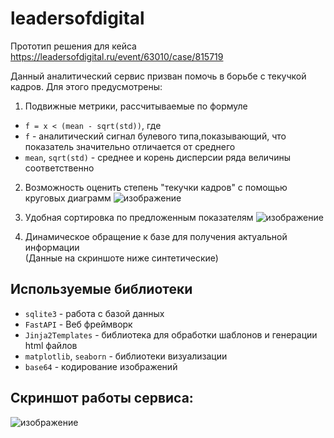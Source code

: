 # leadersofdigital

Прототип решения для кейса https://leadersofdigital.ru/event/63010/case/815719


Данный аналитический сервис призван помочь в борьбе с текучкой кадров. Для этого предусмотрены:

1. Подвижные метрики, рассчитываемые по формуле 
  * `f = x < (mean - sqrt(std))`, где 
  * `f` - аналитический сигнал булевого типа,показывающий, что показатель значительно отличается от среднего
  * `mean`, `sqrt(std)` - среднее и корень дисперсии ряда величины соответственно

2. Возможность оценить степень "текучки кадров" с помощью круговых диаграмм
  ![изображение](https://user-images.githubusercontent.com/16050682/134787833-f234076b-c1d0-4aaf-8864-7d9b45337777.png)

3. Удобная сортировка по предложенным показателям
  ![изображение](https://user-images.githubusercontent.com/16050682/134787848-b352c57e-39ac-4a09-a88d-fd6057d1645e.png)
 

4. Динамическое обращение к базе для получения актуальной информации<br>
  (Данные на скриншоте ниже синтетические)



## Используемые библиотеки
* `sqlite3` - работа с базой данных
* `FastAPI` - Веб фреймворк
* `Jinja2Templates` - библиотека для обработки шаблонов и генерации html файлов
* `matplotlib`, `seaborn` - библиотеки визуализации
* `base64` - кодирование изображений



## Скриншот работы сервиса:
![изображение](https://user-images.githubusercontent.com/16050682/134787891-11fb43e8-7a70-4c78-9697-f0d913889c42.png)
